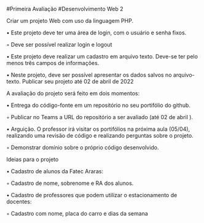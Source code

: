 #Primeira Avaliação
#Desenvolvimento Web 2


Criar um projeto Web com uso da linguagem PHP.

• Este projeto deve ter uma área de login, com o usuário e senha fixos.

◦ Deve ser possível realizar login e logout

• Este projeto deve realizar um cadastro em arquivo texto. Deve-se ter pelo menos três campos de
informações.

• Neste projeto, deve ser possível apresentar os dados salvos no arquivo-texto.
Publicar seu projeto até 02 de abril de 2022


A avaliação do projeto será feito em dois momentos:

• Entrega do código-fonte em um repositório no seu portifólio do github.

◦ Publicar no Teams a URL do repositório a ser avaliado (até 02 de abril ).

• Arguição. O professor irá visitar os portifólios na próxima aula (05/04), realizando uma revisão de
código e realizando perguntas sobre o projeto.

◦ Demonstrar domínio sobre o próprio código desenvolvido.


Ideias para o projeto


• Cadastro de alunos da Fatec Araras:

◦ Cadastro de nome, sobrenome e RA dos alunos.

• Cadastro de professores que podem utilizar o estacionamento de docentes:

◦ Cadastro com nome, placa do carro e dias da semana


